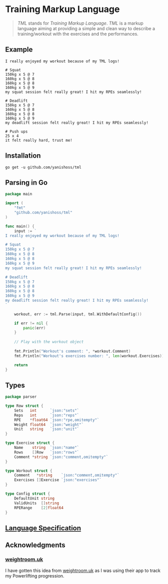 # Training Markup Language

> *TML* stands for *Training Markup Language*. *TML* is a markup language aiming at providing a simple and clean way to describe a training/workout with the exercises and the performances.

## Example
```tml
I really enjoyed my workout because of my TML logs!

# Squat
150kg x 5 @ 7
160kg x 5 @ 8
160kg x 5 @ 8
160kg x 5 @ 9
my squat session felt really great! I hit my RPEs seamlessly!

# Deadlift
150kg x 5 @ 7
160kg x 5 @ 8
160kg x 5 @ 8
160kg x 5 @ 9
my deadlift session felt really great! I hit my RPEs seamlessly!

# Push ups
25 x 4
it felt really hard, trust me!
```

## Installation
```shell script
go get -u github.com/yanishoss/tml
```

## Parsing in Go
```go
package main

import (
    "fmt"
    "github.com/yanishoss/tml"
)

func main() {
    input := `
I really enjoyed my workout because of my TML logs!

# Squat
150kg x 5 @ 7
160kg x 5 @ 8
160kg x 5 @ 8
160kg x 5 @ 9
my squat session felt really great! I hit my RPEs seamlessly!

# Deadlift
150kg x 5 @ 7
160kg x 5 @ 8
160kg x 5 @ 8
160kg x 5 @ 9
my deadlift session felt really great! I hit my RPEs seamlessly!
`

    workout, err := tml.Parse(input, tml.WithDefaultConfig())

    if err != nil {
        panic(err)
    }
    
    // Play with the workout object
    
    fmt.Println("Workout's comment: ", *workout.Comment)
    fmt.Println("Workout's exercises number: ", len(workout.Exercises))

    return 
}
```

## Types
```go
package parser

type Row struct {
	Sets   int      `json:"sets"`
	Reps   int      `json:"reps"`
	RPE    *float64 `json:"rpe,omitempty"`
	Weight float64  `json:"weight"`
	Unit   string   `json:"unit"`
}

type Exercise struct {
	Name    string  `json:"name"`
	Rows    []Row   `json:"rows"`
	Comment *string `json:"comment,omitempty"`
}

type Workout struct {
	Comment   *string    `json:"comment,omitempty"`
	Exercises []Exercise `json:"exercises"`
}

type Config struct {
	DefaultUnit string
	ValidUnits  []string
	RPERange    [2]float64
}
```

## [Language Specification](https://github.com/yanishoss/tml/blob/master/SPECIFICATION.md "TML Specification")

## Acknowledgments
### [weightroom.uk](https://weightroom.uk/ "Weightroom")
I have gotten this idea from [weightroom.uk](https://weightroom.uk/ "Weightroom") as I was using their app to track my Powerlifting progression.  
